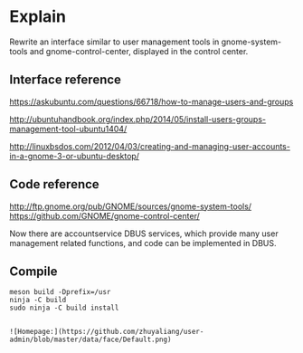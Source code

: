 # Explain

Rewrite an interface similar to user management tools in gnome-system-tools and gnome-control-center, displayed in the control center.

## Interface reference

https://askubuntu.com/questions/66718/how-to-manage-users-and-groups

http://ubuntuhandbook.org/index.php/2014/05/install-users-groups-management-tool-ubuntu1404/

http://linuxbsdos.com/2012/04/03/creating-and-managing-user-accounts-in-a-gnome-3-or-ubuntu-desktop/

## Code reference

http://ftp.gnome.org/pub/GNOME/sources/gnome-system-tools/
https://github.com/GNOME/gnome-control-center/

Now there are accountservice DBUS services, which provide many user management related functions, and code can be implemented in DBUS.

## Compile

```
meson build -Dprefix=/usr
ninja -C build
sudo ninja -C build install


![Homepage:](https://github.com/zhuyaliang/user-admin/blob/master/data/face/Default.png)

